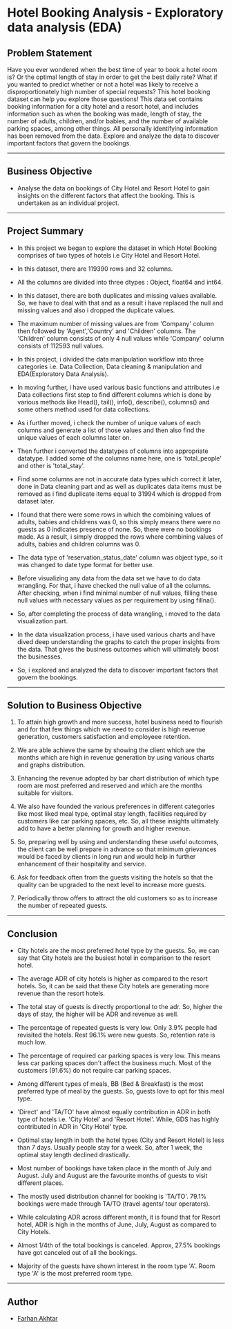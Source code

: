 # Hotel Booking Analysis - Exploratory data analysis (EDA) 
## Problem Statement

Have you ever wondered when the best time of year to book a hotel room is? Or the optimal length of stay in order to get the best daily rate? What if you wanted to predict whether or not a hotel was likely to receive a disproportionately high number of special requests? This hotel booking dataset can help you explore those questions! This data set contains booking information for a city hotel and a resort hotel, and includes information such as when the booking was made, length of stay, the number of adults, children, and/or babies, and the number of available parking spaces, among other things. All personally identifying information has been removed from the data. Explore and analyze the data to discover important factors that govern the bookings.

---

## Business Objective

- Analyse the data on bookings of City Hotel and Resort Hotel to gain insights on the different factors that affect the booking. This is undertaken as an individual project.

---

## Project Summary

* In this project we began to explore the dataset in which Hotel Booking comprises of two types of hotels i.e City Hotel and Resort Hotel.

*   In this dataset, there are 119390 rows and 32 columns.

*   All the columns are divided into three dtypes : Object, float64 and int64.

*   In this dataset, there are both duplicates and missing values available. So, we have to deal with that and as a result i have replaced the null and missing values and also i dropped the duplicate values.

*   The maximum number of missing values are from 'Company' column then followed by 'Agent','Country' and 'Children' columns. The 'Children' column consists of only 4 null values while 'Company' column consists of 112593 null values.

*   In this project, i divided the data manipulation workflow into three categories i.e. Data Collection, Data cleaning & manipulation and EDA(Exploratory Data Analysis).

*   In moving further, i have used various basic functions and attributes i.e Data collections first step to find different columns which is done by various methods like Head(), tail(), info(), describe(), columns() and some others method used for data collections.

*   As i further moved, i check the number of unique values of each columns and generate a list of those values and then also find the unique values of each columns later on. 

*   Then further i converted the datatypes of columns into appropriate datatype. I added some of the columns name here, one is 'total_people' and other is 'total_stay'.

*   Find some columns are not in accurate data types which correct it later, done in Data cleaning part and as well as duplicates data items must be removed as i find duplicate items equal to 31994 which is dropped from dataset later.

*   I found that there were some rows in which the combining values of adults, babies and childrens was 0, so this simply means there were no guests as 0 indicates presence of none. So, there were no bookings made. As a result, i simply dropped the rows where combining values of adults, babies and children columns was 0.

*   The data type of 'reservation_status_date' column was object type, so it was changed to date type format for better use.

*   Before visualizing any data from the data set we have to do data wrangling. For that, i have checked the null value of all the columns. After checking, when i find minimal number of null values, filling these null values with necessary values as per requirement by using fillna().

*   So, after completing the process of data wrangling, i moved to the data visualization part.

*   In the data visualization process, i have used various charts and have dived deep understanding the graphs to catch the proper insights from the data. That gives the business outcomes which will ultimately boost the businesses.

*   So, i explored and analyzed the data to discover important factors that govern the bookings.

---

## Solution to Business Objective

1. To attain high growth and more success, hotel business need to flourish and for that few things which we need to consider is high revenue generation, customers satisfaction and employeee retention.

2. We are able achieve the same by showing the client which are the months which are high in revenue generation by using various charts and graphs distribution.

3. Enhancing the revenue adopted by bar chart distribution of which type room are most preferred and reserved and which are the months suitable for visitors.

4. We also have founded the various preferences in different categories like most liked meal type, optimal stay length, facilities required by customers like car parking spaces, etc. So, all these insights ultimately add to have a better planning for growth and higher revenue.

5. So, preparing well by using and understanding these useful outcomes, the client can be well prepare in advance so that minimum grievances would be faced by clients in long run and would help in further enhancement of their hospitality and service.

6. Ask for feedback often from the guests visiting the hotels so that the quality can be upgraded to the next level to increase more guests.

7. Periodically throw offers to attract the old customers so as to increase the number of repeated guests.

---

## Conclusion

*   City hotels are the most preferred hotel type by the guests. So, we can say that City hotels are the busiest hotel in comparison to the resort hotel.

*   The average ADR of city hotels is higher as compared to the resort hotels. So, it can be said that these City hotels are generating more revenue than the resort hotels.

*   The total stay of guests is directly proportional to the adr. So, higher the days of stay, the higher will be ADR and revenue as well.

*   The percentage of repeated guests is very low. Only 3.9% people had revisited the hotels. Rest 96.1% were new guests. So, retention rate is much low.

*   The percentage of required car parking spaces is very low. This means less car parking spaces don't affect the business much. Most of the customers (91.6%) do not require car parking spaces.

*   Among different types of meals, BB (Bed & Breakfast) is the most preferred type of meal by the guests. So, guests love to opt for this meal type.

*   'Direct' and 'TA/TO' have almost equally contribution in ADR in both type of hotels i.e. 'City Hotel' and 'Resort Hotel'. While, GDS has highly contributed in ADR in 'City Hotel' type.

*   Optimal stay length in both the hotel types (City and Resort Hotel) is less than 7 days. Usually people stay for a week. So, after 1 week, the optimal stay length declined drastically.

*   Most number of bookings have taken place in the month of July and August. July and August are the favourite months of guests to visit different places.

*   The mostly used distribution channel for booking is 'TA/TO'. 79.1% bookings were made through TA/TO (travel agents/ tour operators).

*   While calculating ADR across different month, it is found that for Resort hotel, ADR is high in the months of June, July, August as compared to City Hotels.

*   Almost 1/4th of the total bookings is canceled. Approx, 27.5% bookings have got canceled out of all the bookings.

*   Majority of the guests have shown interest in the room type 'A'. Room type 'A' is the most preferred room type.

---

## Author

- [Farhan Akhtar](https://www.linkedin.com/in/farhanakhtar358)
